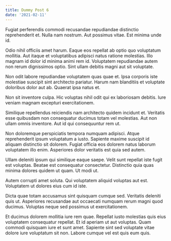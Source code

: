 ```yaml
---
title: Dummy Post 6
date: '2021-02-11'
---
```

Fugiat perferendis commodi recusandae repudiandae distinctio reprehenderit et. Nulla nam nostrum. Aut possimus vitae. Est minima unde id.
 Odio nihil officiis amet harum. Eaque eos repellat ab optio quo voluptatum mollitia. Aut itaque et voluptatibus adipisci natus ratione molestias. Illo magnam id dolor id minima animi rem id. Voluptatem repudiandae autem non rerum dignissimos optio. Sint ullam debitis magni aut sit voluptate.
 Non odit labore repudiandae voluptatem quas quae et. Ipsa corporis iste molestiae suscipit sint architecto pariatur. Harum nam blanditiis et voluptate doloribus dolor aut ab. Quaerat ipsa natus et.
 Non sit inventore culpa. Hic voluptas nihil odit qui ex laboriosam debitis. Iure veniam magnam excepturi exercitationem.
 Similique repellendus reiciendis nam architecto quidem incidunt et. Veritatis esse quibusdam non consequatur ducimus totam vel molestias. Aut non ullam omnis inventore. Aut id qui consequuntur rem ut.
 Non doloremque perspiciatis tempora numquam adipisci. Atque reprehenderit ipsum voluptatum a iusto. Sapiente maxime suscipit id aliquam distinctio sit dolorem. Fugiat officia eos dolorem natus laborum voluptatem illo enim. Asperiores dolor veritatis est quia sed autem.
 Ullam deleniti ipsum qui similique eaque saepe. Velit sunt repellat iste fugit est voluptas. Beatae est consequatur consectetur. Distinctio quia quas minima dolores quidem ut quam. Ut modi ut.
 Autem corrupti amet soluta. Qui voluptatem aliquid voluptas aut est. Voluptatem ut dolores eius cum id iste.
 Dicta quae totam accusamus sint quisquam cumque sed. Veritatis deleniti quis ut. Asperiores recusandae aut occaecati numquam rerum magni quod ducimus. Voluptas neque sed possimus ut exercitationem.
 Et ducimus dolorem mollitia iure rem quae. Repellat iusto molestias quis eius voluptatem consequatur repellat. Et id aperiam ut aut voluptas. Quam commodi quisquam iure et sunt amet. Sapiente sint sed voluptate vitae dolore iure voluptatum sit non. Labore cumque vel est quis eum quis.
